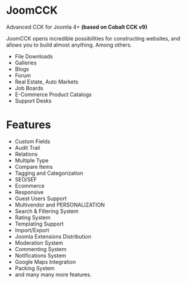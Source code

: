 # JoomCCK
Advanced CCK for Joomla 4+ **(based on Cobalt CCK v9)**

JoomCCK opens incredible possibilities for constructing websites, and allows you to build almost anything. Among others.
- File Downloads
- Galleries
- Blogs
- Forum
- Real Estate, Auto Markets
- Job Boards
- E-Commerce Product Catalogs
- Support Desks

# Features
- Custom Fields
- Audit Trail
- Relations
- Multiple Type
- Compare Items
- Tagging and Categorization
- SEO/SEF
- Ecommerce
- Responsive
- Guest Users Support
- Multivendor and PERSONALIZATION
- Search & Filtering System
- Rating System
- Templating Support
- Import/Export
- Joomla Extensions Distribution
- Moderation System
- Commenting System
- Notifications System
- Google Maps Integration
- Packing System
- and many many more features.


